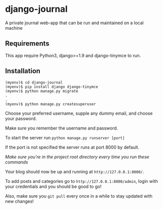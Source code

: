 # django-journal
A private journal web-app that can be run and maintained on a local machine

## Requirements
This app require Python3, django>=1.9 and django-tinymce to run.

## Installation

```
(myenv)$ cd django-journal
(myenv)$ pip install django django-tinymce
(myenv)$ python manage.py migrate
.
.
(myenv)$ python manage.py createsuperuser
```

Choose your preferred username, supple any dummy email, and choose your password.

Make sure you remember the username and password.

To start the server run
`python manage.py runserver [port]`

If the port is not specified the server runs at port 8000 by default.

*Make sure you're in the project root directory every time you run these commands*

Your blog should now be up and running at `http://127.0.0.1:8000/`.

To add posts and categories go to `http://127.0.0.1:8000/admin`, login with your credentials and you should be good to go!

Also, make sure you `git pull` every once in a while to stay updated with new changes!
